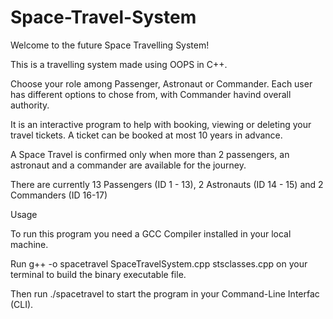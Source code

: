 # Space-Travel-System
Welcome to the future Space Travelling System!

This is a travelling system made using OOPS in C++.

Choose your role among Passenger, Astronaut or Commander. Each user has different options to chose from, with Commander havind overall authority.

It is an interactive program to help with booking, viewing or deleting your travel tickets. A ticket can be booked at most 10 years in advance.

A Space Travel is confirmed only when more than 2 passengers, an astronaut and a commander are available for the journey.

There are currently 13 Passengers (ID 1 - 13), 2 Astronauts (ID 14 - 15) and 2 Commanders (ID 16-17)

Usage

To run this program you need a GCC Compiler installed in your local machine.

Run g++ -o spacetravel SpaceTravelSystem.cpp stsclasses.cpp on your terminal to build the binary executable file.

Then run ./spacetravel to start the program in your Command-Line Interfac (CLI).
